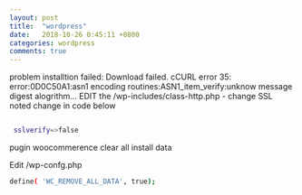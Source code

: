 ```yaml
---
layout: post
title:  "wordpress"
date:   2018-10-26 0:45:11 +0800
categories: wordpress 
comments: true
---
```



problem installtion failed: Download failed. cCURL error 35: error:0D0C50A1:asn1 encoding routines:ASN1_item_verify:unknow message digest alogrithm...
EDIT the /wp-includes/class-http.php - change SSL noted change in code  below
```bash

 sslverify=>false

```

pugin woocommerence clear all install data

Edit /wp-confg.php
```bash
define( 'WC_REMOVE_ALL_DATA', true);
```